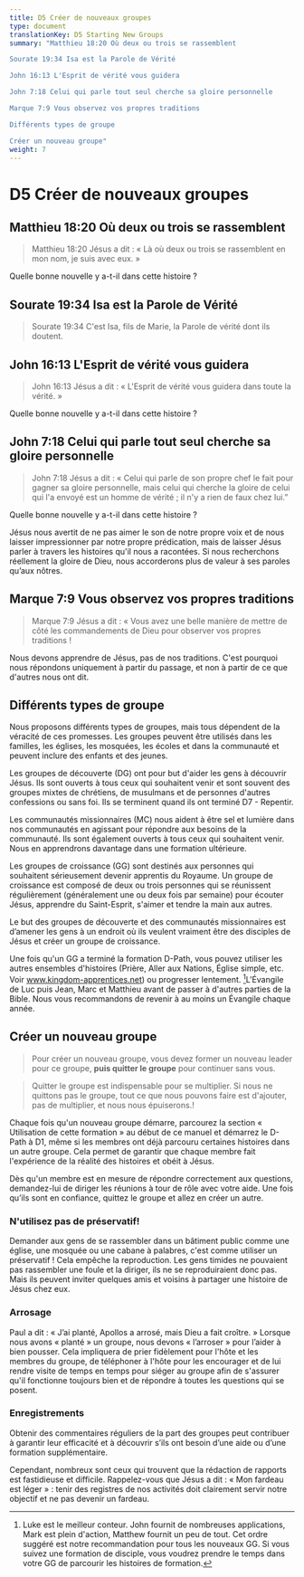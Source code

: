 ```yaml
---
title: D5 Créer de nouveaux groupes
type: document
translationKey: D5 Starting New Groups
summary: "Matthieu 18:20 Où deux ou trois se rassemblent	

Sourate 19:34 Isa est la Parole de Vérité	

John 16:13 L'Esprit de vérité vous guidera	

John 7:18 Celui qui parle tout seul cherche sa gloire personnelle	

Marque 7:9 Vous observez vos propres traditions	

Différents types de groupe	

Créer un nouveau groupe"
weight: 7
---
```

# D5 Créer de nouveaux groupes

## Matthieu 18:20 Où deux ou trois se rassemblent

>   Matthieu 18:20 Jésus a dit : « Là où deux ou trois se rassemblent en mon nom, je suis avec eux. »

Quelle bonne nouvelle y a-t-il dans cette histoire ?

## Sourate 19:34 Isa est la Parole de Vérité

>   Sourate 19:34 C'est Isa, fils de Marie, la Parole de vérité dont ils doutent.

## John 16:13 L'Esprit de vérité vous guidera

>   John 16:13 Jésus a dit : « L'Esprit de vérité vous guidera dans toute la vérité. »

Quelle bonne nouvelle y a-t-il dans cette histoire ?

## John 7:18 Celui qui parle tout seul cherche sa gloire personnelle

>   John 7:18 Jésus a dit : « Celui qui parle de son propre chef le fait pour gagner sa gloire personnelle, mais celui qui cherche la gloire de celui qui l'a envoyé est un homme de vérité ; il n'y a rien de faux chez lui.”

Quelle bonne nouvelle y a-t-il dans cette histoire ?

Jésus nous avertit de ne pas aimer le son de notre propre voix et de nous laisser impressionner par notre propre prédication, mais de laisser Jésus parler à travers les histoires qu'il nous a racontées. Si nous recherchons réellement la gloire de Dieu, nous accorderons plus de valeur à ses paroles qu’aux nôtres.

## Marque 7:9 Vous observez vos propres traditions

>   Marque 7:9 Jésus a dit : « Vous avez une belle manière de mettre de côté les commandements de Dieu pour observer vos propres traditions !

Nous devons apprendre de Jésus, pas de nos traditions. C'est pourquoi nous répondons uniquement à partir du passage, et non à partir de ce que d'autres nous ont dit.

## Différents types de groupe

Nous proposons différents types de groupes, mais tous dépendent de la véracité de ces promesses. Les groupes peuvent être utilisés dans les familles, les églises, les mosquées, les écoles et dans la communauté et peuvent inclure des enfants et des jeunes.

Les groupes de découverte (DG) ont pour but d'aider les gens à découvrir Jésus. Ils sont ouverts à tous ceux qui souhaitent venir et sont souvent des groupes mixtes de chrétiens, de musulmans et de personnes d'autres confessions ou sans foi. Ils se terminent quand ils ont terminé D7 - Repentir.

Les communautés missionnaires (MC) nous aident à être sel et lumière dans nos communautés en agissant pour répondre aux besoins de la communauté. Ils sont également ouverts à tous ceux qui souhaitent venir. Nous en apprendrons davantage dans une formation ultérieure.

Les groupes de croissance (GG) sont destinés aux personnes qui souhaitent sérieusement devenir apprentis du Royaume. Un groupe de croissance est composé de deux ou trois personnes qui se réunissent régulièrement (généralement une ou deux fois par semaine) pour écouter Jésus, apprendre du Saint-Esprit, s'aimer et tendre la main aux autres.

Le but des groupes de découverte et des communautés missionnaires est d’amener les gens à un endroit où ils veulent vraiment être des disciples de Jésus et créer un groupe de croissance.

Une fois qu'un GG a terminé la formation D-Path, vous pouvez utiliser les autres ensembles d'histoires (Prière, Aller aux Nations, Église simple, etc. Voir www.kingdom-apprentices.net) ou progresser lentement. [^1]L'Évangile de Luc puis Jean, Marc et Matthieu avant de passer à d'autres parties de la Bible. Nous vous recommandons de revenir à au moins un Évangile chaque année.

[^1]: Luke est le meilleur conteur. John fournit de nombreuses applications, Mark est plein d'action, Matthew fournit un peu de tout. Cet ordre suggéré est notre recommandation pour tous les nouveaux GG. Si vous suivez une formation de disciple, vous voudrez prendre le temps dans votre GG de parcourir les histoires de formation.

## Créer un nouveau groupe

>   Pour créer un nouveau groupe, vous devez former un nouveau leader pour ce groupe, **puis quitter le groupe** pour continuer sans vous.

>   Quitter le groupe est indispensable pour se multiplier. Si nous ne quittons pas le groupe, tout ce que nous pouvons faire est d'ajouter, pas de multiplier, et nous nous épuiserons.!

Chaque fois qu'un nouveau groupe démarre, parcourez la section « Utilisation de cette formation » au début de ce manuel et démarrez le D-Path à D1, même si les membres ont déjà parcouru certaines histoires dans un autre groupe. Cela permet de garantir que chaque membre fait l'expérience de la réalité des histoires et obéit à Jésus.

Dès qu'un membre est en mesure de répondre correctement aux questions, demandez-lui de diriger les réunions à tour de rôle avec votre aide. Une fois qu’ils sont en confiance, quittez le groupe et allez en créer un autre.

### N'utilisez pas de préservatif!

Demander aux gens de se rassembler dans un bâtiment public comme une église, une mosquée ou une cabane à palabres, c'est comme utiliser un préservatif ! Cela empêche la reproduction. Les gens timides ne pouvaient pas rassembler une foule et la diriger, ils ne se reproduiraient donc pas. Mais ils peuvent inviter quelques amis et voisins à partager une histoire de Jésus chez eux.

### Arrosage

Paul a dit : « J’ai planté, Apollos a arrosé, mais Dieu a fait croître. » Lorsque nous avons « planté » un groupe, nous devons « l’arroser » pour l’aider à bien pousser. Cela impliquera de prier fidèlement pour l'hôte et les membres du groupe, de téléphoner à l'hôte pour les encourager et de lui rendre visite de temps en temps pour siéger au groupe afin de s'assurer qu'il fonctionne toujours bien et de répondre à toutes les questions qui se posent.

### Enregistrements

Obtenir des commentaires réguliers de la part des groupes peut contribuer à garantir leur efficacité et à découvrir s’ils ont besoin d’une aide ou d’une formation supplémentaire.

Cependant, nombreux sont ceux qui trouvent que la rédaction de rapports est fastidieuse et difficile. Rappelez-vous que Jésus a dit : « Mon fardeau est léger » : tenir des registres de nos activités doit clairement servir notre objectif et ne pas devenir un fardeau.

